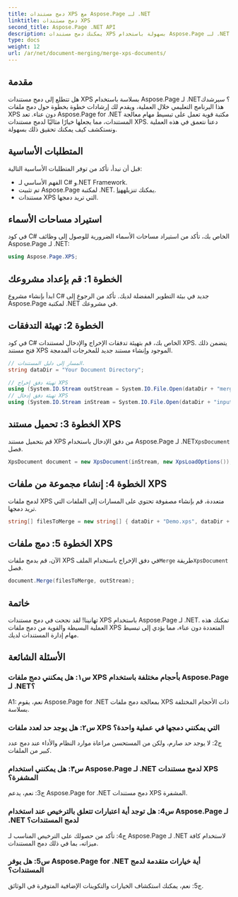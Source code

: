 ```yaml
---
title: دمج مستندات XPS مع Aspose.Page لـ .NET
linktitle: دمج مستندات XPS
second_title: Aspose.Page .NET API
description: يمكنك دمج مستندات XPS بسهولة باستخدام Aspose.Page لـ .NET. اتبع دليلنا خطوة بخطوة لإدارة المستندات بسلاسة.
type: docs
weight: 12
url: /ar/net/document-merging/merge-xps-documents/
---
```

## مقدمة

هل تتطلع إلى دمج مستندات XPS بسلاسة باستخدام Aspose.Page لـ .NET؟ سيرشدك هذا البرنامج التعليمي خلال العملية، ويقدم لك إرشادات خطوة بخطوة حول دمج ملفات XPS دون عناء. تعد Aspose.Page for .NET مكتبة قوية تعمل على تبسيط مهام معالجة المستندات، مما يجعلها خيارًا مثاليًا لدمج مستندات XPS. دعنا نتعمق في هذه العملية ونستكشف كيف يمكنك تحقيق ذلك بسهولة.

## المتطلبات الأساسية

قبل أن نبدأ، تأكد من توفر المتطلبات الأساسية التالية:

- الفهم الأساسي لـ C# و.NET Framework.
-  تم تثبيت Aspose.Page لمكتبة .NET. يمكنك تنزيله[هنا](https://releases.aspose.com/page/net/).
- مستندات XPS التي تريد دمجها.

## استيراد مساحات الأسماء

في كود C# الخاص بك، تأكد من استيراد مساحات الأسماء الضرورية للوصول إلى وظائف Aspose.Page لـ .NET:

```csharp
using Aspose.Page.XPS;
```

## الخطوة 1: قم بإعداد مشروعك

ابدأ بإنشاء مشروع C# جديد في بيئة التطوير المفضلة لديك. تأكد من الرجوع إلى Aspose.Page لمكتبة .NET في مشروعك.

## الخطوة 2: تهيئة التدفقات

في كود C# الخاص بك، قم بتهيئة تدفقات الإخراج والإدخال لمستندات XPS. يتضمن ذلك فتح مستند XPS الموجود وإنشاء مستند جديد للمخرجات المدمجة.

```csharp
// المسار إلى دليل المستندات.
string dataDir = "Your Document Directory";

// تهيئة دفق إخراج XPS
using (System.IO.Stream outStream = System.IO.File.Open(dataDir + "mergedXPSfiles.xps", System.IO.FileMode.OpenOrCreate, System.IO.FileAccess.Write))
// تهيئة دفق إدخال XPS
using (System.IO.Stream inStream = System.IO.File.Open(dataDir + "input.xps", System.IO.FileMode.Open))
```

## الخطوة 3: تحميل مستند XPS

 قم بتحميل مستند XPS من دفق الإدخال باستخدام Aspose.Page لـ .NET`XpsDocument` فصل.

```csharp
XpsDocument document = new XpsDocument(inStream, new XpsLoadOptions());
```

## الخطوة 4: إنشاء مجموعة من ملفات XPS

لدمج ملفات XPS متعددة، قم بإنشاء مصفوفة تحتوي على المسارات إلى الملفات التي تريد دمجها.

```csharp
string[] filesToMerge = new string[] { dataDir + "Demo.xps", dataDir + "sample.xps" };
```

## الخطوة 5: دمج ملفات XPS

 الآن، قم بدمج ملفات XPS في دفق الإخراج باستخدام الملف`Merge` طريقة`XpsDocument` فصل.

```csharp
document.Merge(filesToMerge, outStream);
```

## خاتمة

تهانينا! لقد نجحت في دمج مستندات XPS باستخدام Aspose.Page لـ .NET. تمكنك هذه العملية البسيطة والقوية من دمج ملفات XPS المتعددة دون عناء، مما يؤدي إلى تبسيط مهام إدارة المستندات لديك.

## الأسئلة الشائعة

### س١: هل يمكنني دمج ملفات XPS بأحجام مختلفة باستخدام Aspose.Page لـ .NET؟

A1: نعم، يقوم Aspose.Page for .NET بمعالجة دمج ملفات XPS ذات الأحجام المختلفة بسلاسة.

### س٢: هل يوجد حد لعدد ملفات XPS التي يمكنني دمجها في عملية واحدة؟

ج2: لا يوجد حد صارم، ولكن من المستحسن مراعاة موارد النظام والأداء عند دمج عدد كبير من الملفات.

### س٣: هل يمكنني استخدام Aspose.Page لـ .NET لدمج مستندات XPS المشفرة؟

ج3: نعم، يدعم Aspose.Page for .NET دمج مستندات XPS المشفرة.

### س4: هل توجد أية اعتبارات تتعلق بالترخيص عند استخدام Aspose.Page لـ .NET لدمج المستندات؟

ج4: تأكد من حصولك على الترخيص المناسب لـ Aspose.Page لـ .NET لاستخدام كافة ميزاته، بما في ذلك دمج المستندات.

### س5: هل يوفر Aspose.Page for .NET أية خيارات متقدمة لدمج المستندات؟

ج5: نعم، يمكنك استكشاف الخيارات والتكوينات الإضافية المتوفرة في الوثائق.